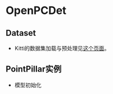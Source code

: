 # OpenPCDet  

## Dataset  
* Kitti的数据集加载与预处理见[这个页面](https://youcaijun98.github.io/codez/pcp/kitti.html)。  


## PointPillar实例  
* 模型初始化  




